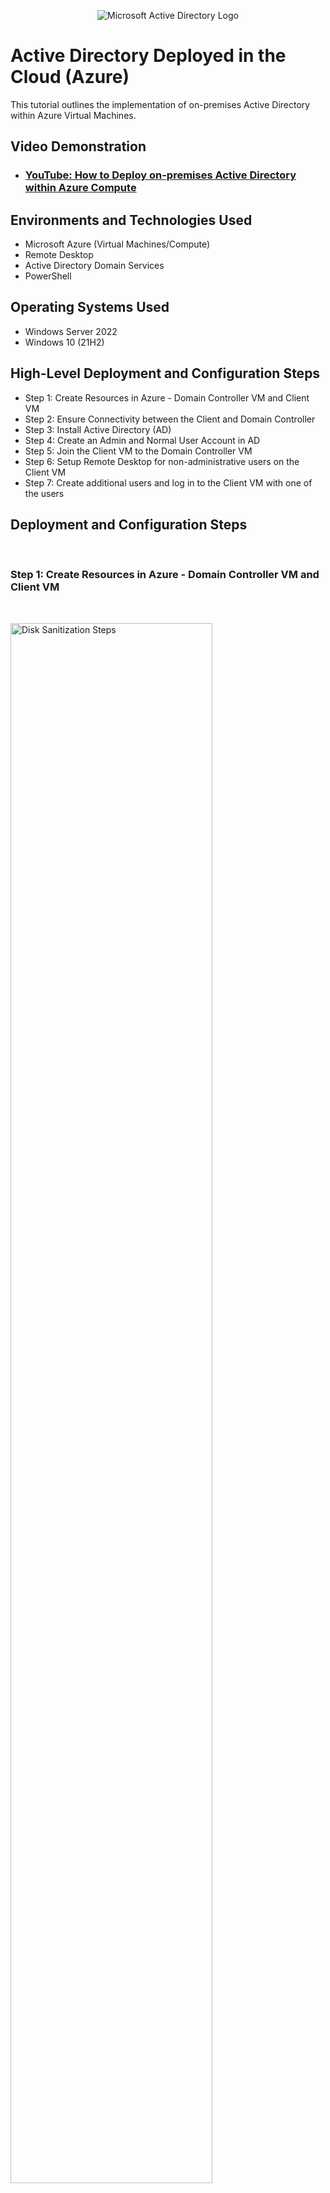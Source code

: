 <p align="center">
<img src="https://i.imgur.com/pU5A58S.png" alt="Microsoft Active Directory Logo"/>
</p>

<h1>Active Directory Deployed in the Cloud (Azure)</h1>
This tutorial outlines the implementation of on-premises Active Directory within Azure Virtual Machines.<br />


<h2>Video Demonstration</h2>

- ### [YouTube: How to Deploy on-premises Active Directory within Azure Compute](https://www.youtube.com)

<h2>Environments and Technologies Used</h2>

- Microsoft Azure (Virtual Machines/Compute)
- Remote Desktop
- Active Directory Domain Services
- PowerShell

<h2>Operating Systems Used </h2>

- Windows Server 2022
- Windows 10 (21H2)

<h2>High-Level Deployment and Configuration Steps</h2>

- Step 1: Create Resources in Azure - Domain Controller VM and Client VM 
- Step 2: Ensure Connectivity between the Client and Domain Controller
- Step 3: Install Active Directory (AD)
- Step 4: Create an Admin and Normal User Account in AD
- Step 5: Join the Client VM to the Domain Controller VM
- Step 6: Setup Remote Desktop for non-administrative users on the Client VM
- Step 7: Create additional users and log in to the Client VM with one of the users

<h2>Deployment and Configuration Steps</h2><br>

<h3>Step 1: Create Resources in Azure - Domain Controller VM and Client VM</h3><br>
<p>
<img src="https://i.imgur.com/FaIVHWj.png" height="80%" width="80%" alt="Disk Sanitization Steps"/>
</p>
<p>
In this lab, we will create two VMs in the same VNET. One will be a Domain Controller (DC-1), and the other will be a Client VM (Client-1). We will set the Domain Controller's NIC Private IP Address to be static because it is providing Active Directory services to the Client VM. We will place both VMs in the same Vnet.
</p>
<br />

<h3>Step 2: Ensure Connectivity between the Client and Domain Controller</h3><br>
<p>
<img src="https://i.imgur.com/45A21Ub.png" height="80%" width="80%" alt="Disk Sanitization Steps"/>
</p>

<p>
<img src="https://i.imgur.com/CeExnCC.png" height="80%" width="80%" alt="Disk Sanitization Steps"/>
</p>

<p>
To ensure connectivity between the two VMs, first we will log in to DC-1 and enable ICMPv4 on the local windows firewall. Then we will ping DC-1's private IP address from Client-1 and assess that the ping is successful.
</p>
<br />

<h3>Step 3: Install Active Directory (AD)</h3><br>
<p>
<img src="https://i.imgur.com/TvX0sSb.png" height="80%" width="80%" alt="Disk Sanitization Steps"/>
</p>
<p>
On DC-1 we will install Active Directory Domain Services and promote it to a domain controller by setting up a new forest and naming it "mydomain.com." Then restart the VM and log in to DC-1 as "mydomain.com\trust" (note that "trust" can be substituted with any username assigned to DC-1).
</p>
<br />

<h3>Step 4: Create an Admin and Normal User Account in AD</h3><br>
<p>
<img src="https://i.imgur.com/QHdvVq3.png" height="80%" width="80%" alt="Disk Sanitization Steps"/>
</p>
<p>
To create Admin and Normal User accounts within Active Directory, we will open Active Directory Users and Computers (ADUC) from the Windows Start menu . Within ADUC, we will create Organizational Units (OU), which are the user accounts. The OU for Admins will be named "_ADMINS;" the OU for Normal Users will be named, "_EMPLOYEES." To create the OU for Normal Users, right click on mydomain.com, click new, then click "Organizational Unit," and name it "_EMPLOYEES." To create the OU for Admins, right click on mydomain.com, click new, then click "Organizational Unit," and name it "_ADMINS." Then we will create a new employee, named "Jane Doe," and assign her the username, "jane_admin." Jane is an Admin, so we will add her to the "Domain Admins" Security Group. Henceforth, we will use jane_admin as the admin account.
</p>
<br />

<h3>Step 5: Join the Client VM to the Domain Controller VM</h3><br>
<p>
<img src="https://i.imgur.com/1S1nfFF.png" height="80%" width="80%" alt="Disk Sanitization Steps"/>
</p>
<p>
From the Azure Portal, we will change Client-1's DNS settings to DC-1's Private IP address. Once you do that, restart Client-1 from within the Azure portal. The picture below shows verification that client-1 is using DC-1's DNS. Next, log in to Client -1 VM as the original local admin, using the username mydomain.com\please (note that "please" can be substituted with any user name you choose for Client-1). Then right click on the Windows Start icon, navigate to Systems, click "Rename this PC (advanced)," click "Change," click "Domain" and name it "mydomain.com." Enter the credentials for jane_admin.  The computer will restart and Client-1 will now be a part of mydomain.com. Then, create a new OU named "_CLIENTS," (refer to Step 4 for instructions) and place Client-1 into the OU.
</p>
<br />

<h3>Step 6: Setup Remote Desktop for non-administrative users on the Client VM</h3><br>
<p>
<img src="https://i.imgur.com/DJmEXEB.png" height="80%" width="80%" alt="Disk Sanitization Steps"/>
</p>
<p>
Log in to Client-1 as an admin (we will use mydomain.com\jane_admin). Open system poperties. Click "Remote Desktop," allow "domain users" access to remote desktop. You will now be able to log in to Client-1 as a normal, non-administrative user (this would normally be done with Group Policy, which allows you to change many systems at once).
</p>
<br />

<h3>Step 7: Create additional users and log in to the Client VM with one of the users</h3><br>
<p>
<img src="https://i.imgur.com/DJmEXEB.png" height="80%" width="80%" alt="Disk Sanitization Steps"/>
</p>
<p>
Last, to verify that normal users can log in to Client-1, we will use a script to generate thousands of users. Next, log in to DC-1 as jane_admin. Open PowerShell_ise as an administrator and input the script into it. We will select one of the users from the script and log in to Client-1 with his credentials, as a normal user.
</p>
<br />

